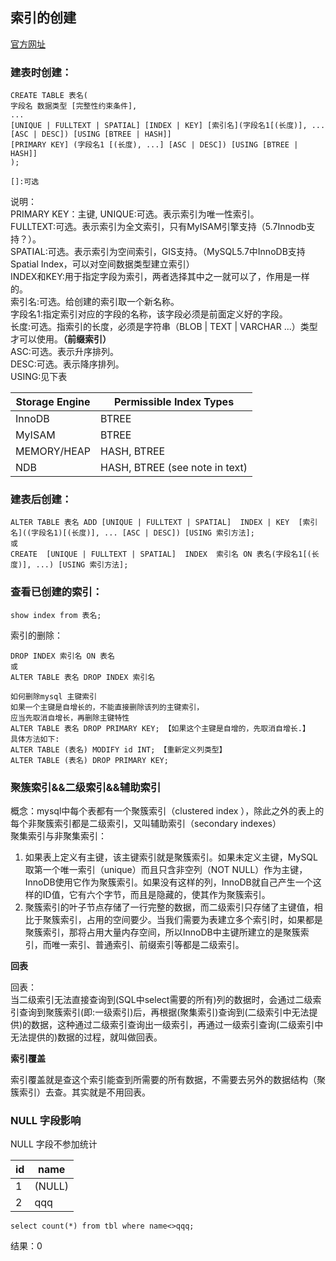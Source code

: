 ## 索引的创建

[官方网址](https://dev.mysql.com/doc/refman/5.7/en/create-index.html)

### 建表时创建：
```
CREATE TABLE 表名(
字段名 数据类型 [完整性约束条件],
...
[UNIQUE | FULLTEXT | SPATIAL] [INDEX | KEY] [索引名](字段名1[(长度)], ... [ASC | DESC]) [USING [BTREE | HASH]]
[PRIMARY KEY] (字段名1 [(长度), ...] [ASC | DESC]) [USING [BTREE | HASH]]
);

[]:可选
```
说明：  
PRIMARY KEY：主键, 
UNIQUE:可选。表示索引为唯一性索引。  
FULLTEXT:可选。表示索引为全文索引，只有MyISAM引擎支持（5.7Innodb支持？）。  
SPATIAL:可选。表示索引为空间索引，GIS支持。（MySQL5.7中InnoDB支持Spatial Index，可以对空间数据类型建立索引）  
INDEX和KEY:用于指定字段为索引，两者选择其中之一就可以了，作用是一样的。  
索引名:可选。给创建的索引取一个新名称。  
字段名1:指定索引对应的字段的名称，该字段必须是前面定义好的字段。  
长度:可选。指索引的长度，必须是字符串（BLOB | TEXT | VARCHAR ...）类型才可以使用。**（前缀索引）**  
ASC:可选。表示升序排列。  
DESC:可选。表示降序排列。  
USING:见下表  


|Storage Engine|Permissible Index Types|
|-|-|
|InnoDB|BTREE|
|MyISAM|BTREE|
|MEMORY/HEAP|HASH, BTREE|
|NDB|HASH, BTREE (see note in text)|

### 建表后创建：  
```
ALTER TABLE 表名 ADD [UNIQUE | FULLTEXT | SPATIAL]  INDEX | KEY  [索引名]((字段名1)[(长度)], ... [ASC | DESC]) [USING 索引方法];
或
CREATE  [UNIQUE | FULLTEXT | SPATIAL]  INDEX  索引名 ON 表名(字段名1[(长度)], ...) [USING 索引方法];
```


### 查看已创建的索引：
```
show index from 表名;
```

索引的删除：
```
DROP INDEX 索引名 ON 表名
或
ALTER TABLE 表名 DROP INDEX 索引名

如何删除mysql 主键索引
如果一个主键是自增长的，不能直接删除该列的主键索引，
应当先取消自增长，再删除主键特性
ALTER TABLE 表名 DROP PRIMARY KEY; 【如果这个主键是自增的，先取消自增长.】
具体方法如下:
ALTER TABLE (表名) MODIFY id INT; 【重新定义列类型】
ALTER TABLE (表名) DROP PRIMARY KEY;
```

### 聚簇索引&&二级索引&&辅助索引
概念：mysql中每个表都有一个聚簇索引（clustered index ），除此之外的表上的每个非聚簇索引都是二级索引，又叫辅助索引（secondary indexes）  
聚集索引与非聚集索引：
1. 如果表上定义有主键，该主键索引就是聚簇索引。如果未定义主键，MySQL取第一个唯一索引（unique）而且只含非空列（NOT NULL）作为主键，InnoDB使用它作为聚簇索引。如果没有这样的列，InnoDB就自己产生一个这样的ID值，它有六个字节，而且是隐藏的，使其作为聚簇索引。  
2. 聚簇索引的叶子节点存储了一行完整的数据，而二级索引只存储了主键值，相比于聚簇索引，占用的空间要少。当我们需要为表建立多个索引时，如果都是聚簇索引，那将占用大量内存空间，所以InnoDB中主键所建立的是聚簇索引，而唯一索引、普通索引、前缀索引等都是二级索引。

**回表**  

回表：  
当二级索引无法直接查询到(SQL中select需要的所有)列的数据时，会通过二级索引查询到聚簇索引(即:一级索引)后，再根据(聚集索引)查询到(二级索引中无法提供)的数据，这种通过二级索引查询出一级索引，再通过一级索引查询(二级索引中无法提供的)数据的过程，就叫做回表。

**索引覆盖**

索引覆盖就是查这个索引能查到所需要的所有数据，不需要去另外的数据结构（聚簇索引）去查。其实就是不用回表。

### NULL 字段影响

NULL 字段不参加统计

|id|name|
|-|-|
|1|(NULL)|
|2|qqq|

```
select count(*) from tbl where name<>qqq;
```
结果：0
